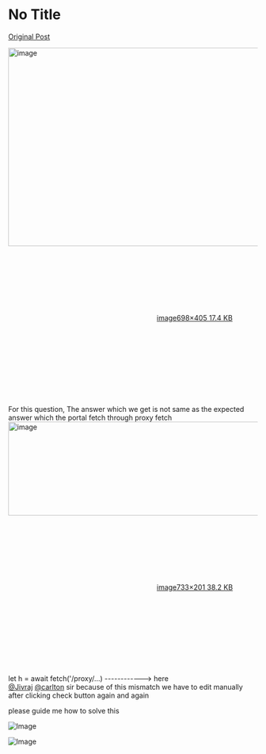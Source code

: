 # No Title

[Original Post](https://discourse.onlinedegree.iitm.ac.in/t/169029/187)

<p><div class="lightbox-wrapper"><a class="lightbox" href="https://europe1.discourse-cdn.com/flex013/uploads/iitm/original/3X/b/1/b1f766eb39c63ca0fa7f18224692d10600f5d407.png" data-download-href="/uploads/short-url/pomzfXjUuFhneq5rHaGWmJ5SxJt.png?dl=1" title="image" rel="noopener nofollow ugc"><img src="https://europe1.discourse-cdn.com/flex013/uploads/iitm/original/3X/b/1/b1f766eb39c63ca0fa7f18224692d10600f5d407.png" alt="image" data-base62-sha1="pomzfXjUuFhneq5rHaGWmJ5SxJt" width="690" height="400" data-dominant-color="24292F"><div class="meta"><svg class="fa d-icon d-icon-far-image svg-icon" aria-hidden="true"><use href="#far-image"></use></svg><span class="filename">image</span><span class="informations">698×405 17.4 KB</span><svg class="fa d-icon d-icon-discourse-expand svg-icon" aria-hidden="true"><use href="#discourse-expand"></use></svg></div></a></div><br>
For this question, The answer which we get is not same as the expected answer which the portal fetch through proxy fetch<br>
<div class="lightbox-wrapper"><a class="lightbox" href="https://europe1.discourse-cdn.com/flex013/uploads/iitm/original/3X/e/0/e010f5c327843dec9c8f355ca5bc35830300c3f8.jpeg" data-download-href="/uploads/short-url/vYbhYSQIOVMvOpLeeaXxRBaeqy4.jpeg?dl=1" title="image" rel="noopener nofollow ugc"><img src="https://europe1.discourse-cdn.com/flex013/uploads/iitm/optimized/3X/e/0/e010f5c327843dec9c8f355ca5bc35830300c3f8_2_690x189.jpeg" alt="image" data-base62-sha1="vYbhYSQIOVMvOpLeeaXxRBaeqy4" width="690" height="189" srcset="https://europe1.discourse-cdn.com/flex013/uploads/iitm/optimized/3X/e/0/e010f5c327843dec9c8f355ca5bc35830300c3f8_2_690x189.jpeg, https://europe1.discourse-cdn.com/flex013/uploads/iitm/original/3X/e/0/e010f5c327843dec9c8f355ca5bc35830300c3f8.jpeg 1.5x, https://europe1.discourse-cdn.com/flex013/uploads/iitm/original/3X/e/0/e010f5c327843dec9c8f355ca5bc35830300c3f8.jpeg 2x" data-dominant-color="F8F5F5"><div class="meta"><svg class="fa d-icon d-icon-far-image svg-icon" aria-hidden="true"><use href="#far-image"></use></svg><span class="filename">image</span><span class="informations">733×201 38.2 KB</span><svg class="fa d-icon d-icon-discourse-expand svg-icon" aria-hidden="true"><use href="#discourse-expand"></use></svg></div></a></div><br>
let h = await fetch('/proxy/…) ------------&gt; here<br>
<a class="mention" href="/u/jivraj">@Jivraj</a> <a class="mention" href="/u/carlton">@carlton</a> sir because of this mismatch we have to edit manually after clicking check button again and again</p>
<p>please guide me how to solve this</p>

![Image](https://europe1.discourse-cdn.com/flex013/uploads/iitm/optimized/3X/e/0/e010f5c327843dec9c8f355ca5bc35830300c3f8_2_690x189.jpeg)

![Image](https://europe1.discourse-cdn.com/flex013/uploads/iitm/original/3X/b/1/b1f766eb39c63ca0fa7f18224692d10600f5d407.png)